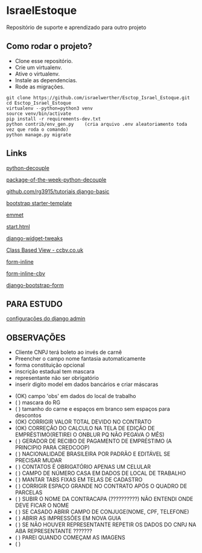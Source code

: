 # IsraelEstoque
Repositório de suporte e aprendizado para outro projeto

## Como rodar o projeto?

* Clone esse repositório.
* Crie um virtualenv.
* Ative o virtualenv.
* Instale as dependencias.
* Rode as migrações.

```
git clone https://github.com/israelwerther/Esctop_Israel_Estoque.git
cd Esctop_Israel_Estoque
virtualenv --python=python3 venv
source venv/bin/activate
pip install -r requirements-dev.txt
python contrib/env_gen.py    (cria arquivo .env aleatoriamento toda vez que roda o comando)
python manage.py migrate
```

## Links

[python-decouple](https://github.com/henriquebastos/python-decouple)

[package-of-the-week-python-decouple](https://simpleisbetterthancomplex.com/2015/11/26/package-of-the-week-python-decouple.html)

[github.com/rg3915/tutoriais django-basic](https://github.com/rg3915/tutoriais/tree/master/django-basic)

[bootstrap starter-template](https://getbootstrap.com/docs/4.4/getting-started/introduction/#starter-template)

[emmet](https://emmet.io/)

[start.html](https://github.com/JTruax/bootstrap-starter-template/blob/master/template/start.html)

[django-widget-tweaks](https://github.com/jazzband/django-widget-tweaks)

[Class Based View - ccbv.co.uk](https://ccbv.co.uk/)

[form-inline](http://felipefrizzo.github.io/post/form-inline/)

[form-inline-cbv](http://felipefrizzo.github.io/post/form-inline-cbv/)

[django-bootstrap-form](https://django-bootstrap-form.readthedocs.io/en/latest/)


## PARA ESTUDO 
[configurações do django admin](https://books.agiliq.com/projects/django-admin-cookbook/en/latest/introduction.html)

## OBSERVAÇÕES
* Cliente CNPJ terá boleto ao invés de carnê
* Preencher o campo nome fantasia automaticamente
* forma constituição opcional
* inscrição estadual tem mascara
* representante não ser obrigatório
* inserir digito model em dados bancários e criar máscaras




<!-- PENDENCIAS -->
* (OK) campo 'obs' em dados do local de trabalho
* (  ) mascara do RG
* (  ) tamanho do carne e espaços em branco sem espaços para descontos
* (OK) CORRIGIR VALOR TOTAL DEVIDO NO CONTRATO
* (OK) CORREÇÃO DO CALCULO NA TELA DE EDIÇÃO DE EMPRÉSTIMO(RETIREI O ONBLUR PQ NÃO PEGAVA O MÊS)
* (  ) GERADOR DE RECIBO DE PAGAMENTO DE EMPRÉSTIMO (A PRINCIPIO PARA CREDCOOP)
* (  ) NACIONALIDADE BRASILEIRA POR PADRÃO E EDITÁVEL SE PRECISAR MUDAR
* (  ) CONTATOS É OBRIGATÓRIO APENAS UM CELULAR
* (  ) CAMPO DE NÚMERO CASA EM DADOS DE LOCAL DE TRABALHO
* (  ) MANTAR TABS FIXAS EM TELAS DE CADASTRO
* (  ) CORRIGIR ESPAÇO GRANDE NO CONTRATO APÓS O QUADRO DE PARCELAS
* (  ) SUBIR O NOME DA CONTRACAPA  (??????????) NÃO ENTENDI ONDE DEVE FICAR O NOME
* (  ) SE CASADO ABRIR CAMPO DE CONJUGE(NOME, CPF, TELEFONE)
* (  ) ABRIR AS IMPRESSÕES EM NOVA GUIA
* (  ) SE NÃO HOUVER REPRESENTANTE REPETIR OS DADOS DO CNPJ NA ABA REPRESENTANTE ???????
* (  ) PAREI QUANDO COMEÇAM AS IMAGENS
* (  )



